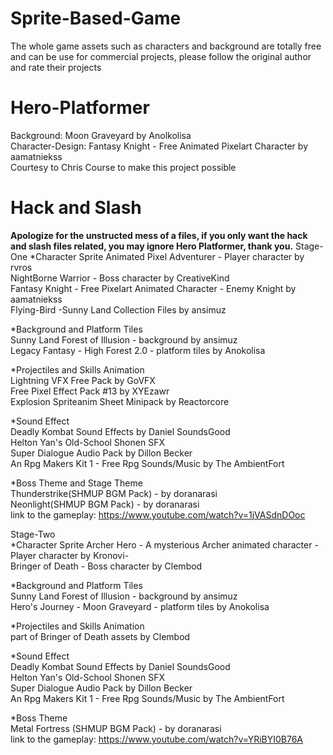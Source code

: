 # Sprite-Based-Game
The whole game assets such as characters and background are totally free and can be use for commercial projects, please follow the original author and rate their projects

# Hero-Platformer
Background: Moon Graveyard by Anolkolisa<br>
Character-Design: Fantasy Knight - Free Animated Pixelart Character by aamatniekss<br>
Courtesy to Chris Course to make this project possible

# Hack and Slash
**Apologize for the unstructed mess of a files, if you only want the hack and slash files related, you may ignore Hero Platformer, thank you.**
Stage-One
  *Character Sprite
  Animated Pixel Adventurer - Player character by rvros<br>
  NightBorne Warrior - Boss character by CreativeKind<br>
  Fantasy Knight - Free Pixelart Animated Character - Enemy Knight by aamatniekss<br>
  Flying-Bird -Sunny Land Collection Files by ansimuz<br>
  
  *Background and Platform Tiles<br>
  Sunny Land Forest of Illusion - background by ansimuz<br>
  Legacy Fantasy - High Forest 2.0 - platform tiles by Anokolisa<br>
  
  *Projectiles and Skills Animation<br>
  Lightning VFX Free Pack by GoVFX<br>
  Free Pixel Effect Pack #13 by XYEzawr<br>
  Explosion Spriteanim Sheet Minipack by Reactorcore<br>
  
  *Sound Effect<br>
  Deadly Kombat Sound Effects by Daniel SoundsGood<br>
  Helton Yan's Old-School Shonen SFX <br>
  Super Dialogue Audio Pack by Dillon Becker<br>
  An Rpg Makers Kit 1 - Free Rpg Sounds/Music by The AmbientFort<br>
  
  *Boss Theme and Stage Theme<br>
  Thunderstrike(SHMUP BGM Pack) - by doranarasi<br>
  Neonlight(SHMUP BGM Pack) - by doranarasi<br>
  link to the gameplay: https://www.youtube.com/watch?v=1jVASdnDOoc <br>

Stage-Two<br>
  *Character Sprite
  Archer Hero - A mysterious Archer animated character - Player character by Kronovi-<br>
  Bringer of Death - Boss character by Clembod<br>
  
  *Background and Platform Tiles<br>
  Sunny Land Forest of Illusion - background by ansimuz<br>
  Hero's Journey - Moon Graveyard - platform tiles by Anokolisa<br>
  
  *Projectiles and Skills Animation<br>
  part of Bringer of Death assets by Clembod<br>
  
  *Sound Effect<br>
  Deadly Kombat Sound Effects by Daniel SoundsGood<br>
  Helton Yan's Old-School Shonen SFX <br>
  Super Dialogue Audio Pack by Dillon Becker<br>
  An Rpg Makers Kit 1 - Free Rpg Sounds/Music by The AmbientFort<br>
  
  *Boss Theme<br>
  Metal Fortress (SHMUP BGM Pack) - by doranarasi<br>
  link to the gameplay: https://www.youtube.com/watch?v=YRiBYI0B76A<br>
  
